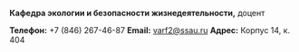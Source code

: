 **Кафедра экологии и безопасности жизнедеятельности,** доцент

**Телефон:** +7 (846) 267-46-87
**Email:** [varf2@ssau.ru](mailto:varf2@ssau.ru)
**Адрес:** Корпус 14, к. 404
